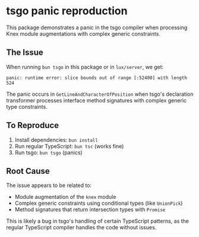 # tsgo panic reproduction

This package demonstrates a panic in the tsgo compiler when processing Knex module augmentations with complex generic constraints.

## The Issue

When running `bun tsgo` in this package or in `lux/server`, we get:

```
panic: runtime error: slice bounds out of range [:52400] with length 524
```

The panic occurs in `GetLineAndCharacterOfPosition` when tsgo's declaration transformer processes interface method signatures with complex generic type constraints.

## To Reproduce

1. Install dependencies: `bun install`
2. Run regular TypeScript: `bun tsc` (works fine)
3. Run tsgo: `bun tsgo` (panics)

## Root Cause

The issue appears to be related to:
- Module augmentation of the `knex` module
- Complex generic constraints using conditional types (like `UnionPick`)
- Method signatures that return intersection types with `Promise`

This is likely a bug in tsgo's handling of certain TypeScript patterns, as the regular TypeScript compiler handles the code without issues.